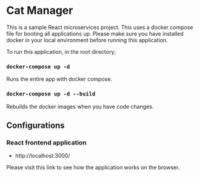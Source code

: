 # Cat Manager

This is a sample React microservices project. This uses a docker compose file for booting all applications up. Please make sure you have installed docker in your local environment before running this application.

To run this application, in the root directory;

### `docker-compose up -d`

Runs the entire app with docker compose.

### `docker-compose up -d --build`

Rebuilds the docker images when you have code changes.

## Configurations

### React frontend application

- http://localhost:3000/

Please visit this link to see how the application works on the browser.
